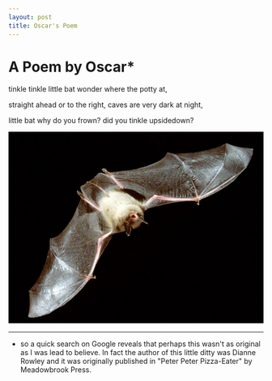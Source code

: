 ```yaml
---
layout: post
title: Oscar's Poem
---
```



# A Poem by Oscar*

tinkle tinkle little bat
wonder where the potty at,

straight ahead or to the right,
caves are very dark at night,

little bat why do you frown?
    did you tinkle upsidedown?

![A bat](/images/bat.jpg "Upsidedown bat")


---

* so a quick search on Google reveals that perhaps this wasn't as original as I was lead to believe. In fact the author of this little ditty was Dianne Rowley and it was originally published in "Peter Peter Pizza-Eater" by Meadowbrook Press.
